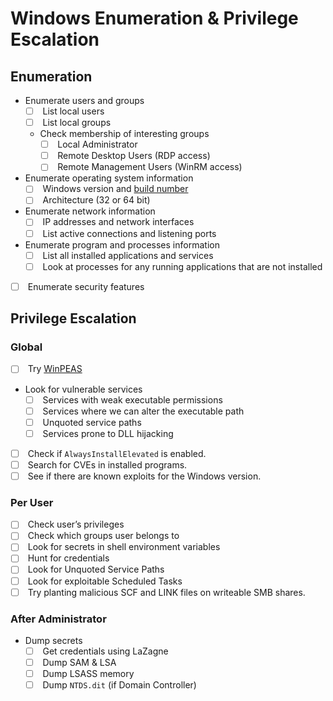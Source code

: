 # Windows Enumeration & Privilege Escalation

## Enumeration [](https://field-manual.brunorochamoura.com/manual/procedures/windows-enumeration--privilege-escalation/#enumeration)

- Enumerate users and groups
    - [ ]  List local users
    - [ ]  List local groups
    - Check membership of interesting groups
        - [ ]  Local Administrator
        - [ ]  Remote Desktop Users (RDP access)
        - [ ]  Remote Management Users (WinRM access)
- Enumerate operating system information
    - [ ]  Windows version and [build number](https://en.wikipedia.org/wiki/List_of_Microsoft_Windows_versions)
    - [ ]  Architecture (32 or 64 bit)
- Enumerate network information
    - [ ]  IP addresses and network interfaces
    - [ ]  List active connections and listening ports
- Enumerate program and processes information
    - [ ]  List all installed applications and services
    - [ ]  Look at processes for any running applications that are not installed
- [ ]  Enumerate security features

## Privilege Escalation [](https://field-manual.brunorochamoura.com/manual/procedures/windows-enumeration--privilege-escalation/#privilege-escalation)

### Global [](https://field-manual.brunorochamoura.com/manual/procedures/windows-enumeration--privilege-escalation/#global)

- [ ]  Try [WinPEAS](https://github.com/peass-ng/PEASS-ng/tree/master/winPEAS)
- Look for vulnerable services
    - [ ]  Services with weak executable permissions
    - [ ]  Services where we can alter the executable path
    - [ ]  Unquoted service paths
    - [ ]  Services prone to DLL hijacking
- [ ]  Check if `AlwaysInstallElevated` is enabled.
- [ ]  Search for CVEs in installed programs.
- [ ]  See if there are known exploits for the Windows version.

### Per User [](https://field-manual.brunorochamoura.com/manual/procedures/windows-enumeration--privilege-escalation/#per-user)

- [ ]  Check user’s privileges
- [ ]  Check which groups user belongs to
- [ ]  Look for secrets in shell environment variables
- [ ]  Hunt for credentials
- [ ]  Look for Unquoted Service Paths
- [ ]  Look for exploitable Scheduled Tasks
- [ ]  Try planting malicious SCF and LINK files on writeable SMB shares.

### After Administrator [](https://field-manual.brunorochamoura.com/manual/procedures/windows-enumeration--privilege-escalation/#after-administrator)

- Dump secrets
    - [ ]  Get credentials using LaZagne
    - [ ]  Dump SAM & LSA
    - [ ]  Dump LSASS memory
    - [ ]  Dump `NTDS.dit` (if Domain Controller)